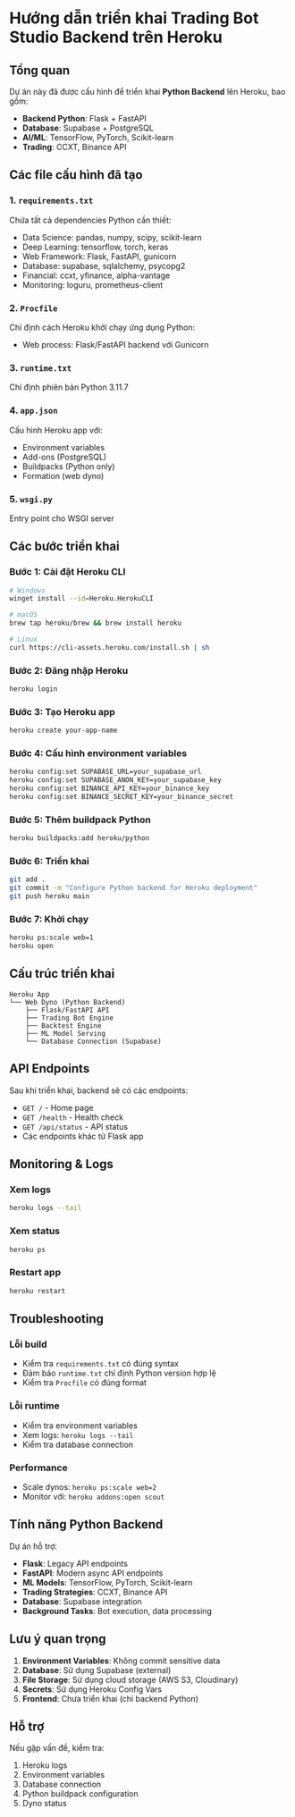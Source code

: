 # Hướng dẫn triển khai Trading Bot Studio Backend trên Heroku

## Tổng quan
Dự án này đã được cấu hình để triển khai **Python Backend** lên Heroku, bao gồm:
- **Backend Python**: Flask + FastAPI
- **Database**: Supabase + PostgreSQL
- **AI/ML**: TensorFlow, PyTorch, Scikit-learn
- **Trading**: CCXT, Binance API

## Các file cấu hình đã tạo

### 1. `requirements.txt`
Chứa tất cả dependencies Python cần thiết:
- Data Science: pandas, numpy, scipy, scikit-learn
- Deep Learning: tensorflow, torch, keras
- Web Framework: Flask, FastAPI, gunicorn
- Database: supabase, sqlalchemy, psycopg2
- Financial: ccxt, yfinance, alpha-vantage
- Monitoring: loguru, prometheus-client

### 2. `Procfile`
Chỉ định cách Heroku khởi chạy ứng dụng Python:
- Web process: Flask/FastAPI backend với Gunicorn

### 3. `runtime.txt`
Chỉ định phiên bản Python 3.11.7

### 4. `app.json`
Cấu hình Heroku app với:
- Environment variables
- Add-ons (PostgreSQL)
- Buildpacks (Python only)
- Formation (web dyno)

### 5. `wsgi.py`
Entry point cho WSGI server

## Các bước triển khai

### Bước 1: Cài đặt Heroku CLI
```bash
# Windows
winget install --id=Heroku.HerokuCLI

# macOS
brew tap heroku/brew && brew install heroku

# Linux
curl https://cli-assets.heroku.com/install.sh | sh
```

### Bước 2: Đăng nhập Heroku
```bash
heroku login
```

### Bước 3: Tạo Heroku app
```bash
heroku create your-app-name
```

### Bước 4: Cấu hình environment variables
```bash
heroku config:set SUPABASE_URL=your_supabase_url
heroku config:set SUPABASE_ANON_KEY=your_supabase_key
heroku config:set BINANCE_API_KEY=your_binance_key
heroku config:set BINANCE_SECRET_KEY=your_binance_secret
```

### Bước 5: Thêm buildpack Python
```bash
heroku buildpacks:add heroku/python
```

### Bước 6: Triển khai
```bash
git add .
git commit -m "Configure Python backend for Heroku deployment"
git push heroku main
```

### Bước 7: Khởi chạy
```bash
heroku ps:scale web=1
heroku open
```

## Cấu trúc triển khai

```
Heroku App
└── Web Dyno (Python Backend)
    ├── Flask/FastAPI API
    ├── Trading Bot Engine
    ├── Backtest Engine
    ├── ML Model Serving
    └── Database Connection (Supabase)
```

## API Endpoints

Sau khi triển khai, backend sẽ có các endpoints:
- `GET /` - Home page
- `GET /health` - Health check
- `GET /api/status` - API status
- Các endpoints khác từ Flask app

## Monitoring & Logs

### Xem logs
```bash
heroku logs --tail
```

### Xem status
```bash
heroku ps
```

### Restart app
```bash
heroku restart
```

## Troubleshooting

### Lỗi build
- Kiểm tra `requirements.txt` có đúng syntax
- Đảm bảo `runtime.txt` chỉ định Python version hợp lệ
- Kiểm tra `Procfile` có đúng format

### Lỗi runtime
- Kiểm tra environment variables
- Xem logs: `heroku logs --tail`
- Kiểm tra database connection

### Performance
- Scale dynos: `heroku ps:scale web=2`
- Monitor với: `heroku addons:open scout`

## Tính năng Python Backend

Dự án hỗ trợ:
- **Flask**: Legacy API endpoints
- **FastAPI**: Modern async API endpoints
- **ML Models**: TensorFlow, PyTorch, Scikit-learn
- **Trading Strategies**: CCXT, Binance API
- **Database**: Supabase integration
- **Background Tasks**: Bot execution, data processing

## Lưu ý quan trọng

1. **Environment Variables**: Không commit sensitive data
2. **Database**: Sử dụng Supabase (external)
3. **File Storage**: Sử dụng cloud storage (AWS S3, Cloudinary)
4. **Secrets**: Sử dụng Heroku Config Vars
5. **Frontend**: Chưa triển khai (chỉ backend Python)

## Hỗ trợ

Nếu gặp vấn đề, kiểm tra:
1. Heroku logs
2. Environment variables
3. Database connection
4. Python buildpack configuration
5. Dyno status
